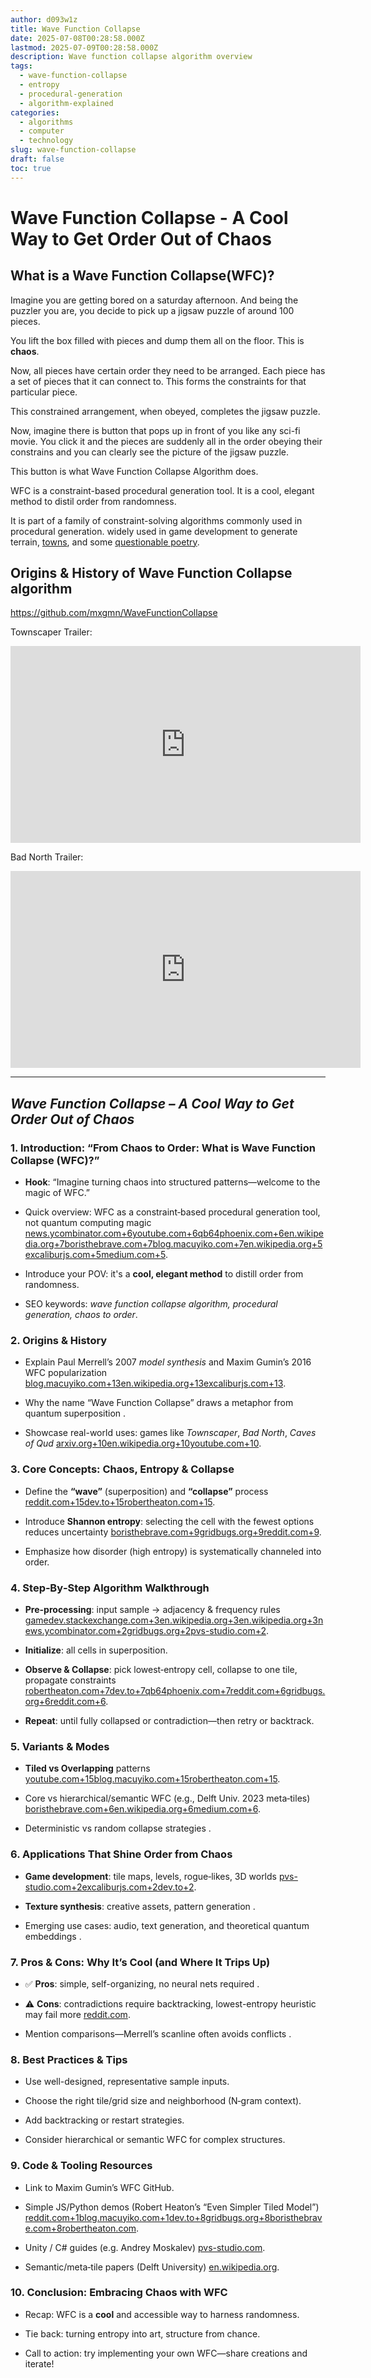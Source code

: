 ```yaml
---
author: d093w1z
title: Wave Function Collapse
date: 2025-07-08T00:28:58.000Z
lastmod: 2025-07-09T00:28:58.000Z
description: Wave function collapse algorithm overview
tags:
  - wave-function-collapse
  - entropy
  - procedural-generation
  - algorithm-explained
categories:
  - algorithms
  - computer
  - technology
slug: wave-function-collapse
draft: false
toc: true
---
```

# Wave Function Collapse - A Cool Way to Get Order Out of Chaos

## What is a Wave Function Collapse(WFC)?

Imagine you are getting bored on a saturday afternoon. And being the puzzler you are, you decide to pick up a jigsaw puzzle of around 100 pieces.

You lift the box filled with pieces and dump them all on the floor. This is **chaos**.

Now, all pieces have certain order they need to be arranged.
Each piece has a set of pieces that it can connect to. This forms the constraints for that particular piece.

This constrained arrangement, when obeyed, completes the jigsaw puzzle.

Now, imagine there is button that pops up in front of you like any sci-fi movie. You click it and the pieces are suddenly all in the order obeying their constrains and you can clearly see the picture of the jigsaw puzzle.

This button is what Wave Function Collapse Algorithm does.

WFC is a constraint-based procedural generation tool. It is a cool, elegant method to distil order from randomness.

It is part of a family of constraint-solving algorithms commonly used in procedural generation. widely used in game development to generate terrain, [towns](https://selfsame.itch.io/unitywfc), and some [questionable poetry](https://github.com/mewo2/oisin). 

## Origins & History of Wave Function Collapse algorithm

https://github.com/mxgmn/WaveFunctionCollapse

Townscaper Trailer:
<iframe width="560" height="315" src="https://www.youtube.com/embed/QtVkteAS15M?si=A9rIZmIj-m5T52tw" title="YouTube video player" frameborder="0" allow="accelerometer; autoplay; clipboard-write; encrypted-media; gyroscope; picture-in-picture; web-share" referrerpolicy="strict-origin-when-cross-origin" allowfullscreen></iframe>

Bad North Trailer:
<iframe width="560" height="315" src="https://www.youtube.com/embed/WMMBZxgub_U?si=CQnAndSxeU4iz_oL" title="YouTube video player" frameborder="0" allow="accelerometer; autoplay; clipboard-write; encrypted-media; gyroscope; picture-in-picture; web-share" referrerpolicy="strict-origin-when-cross-origin" allowfullscreen></iframe>





---
## _Wave Function Collapse – A Cool Way to Get Order Out of Chaos_

### 1. Introduction: **“From Chaos to Order: What is Wave Function Collapse (WFC)?”**

- **Hook**: “Imagine turning chaos into structured patterns—welcome to the magic of WFC.”
    
- Quick overview: WFC as a constraint‑based procedural generation tool, not quantum computing magic [news.ycombinator.com+6youtube.com+6qb64phoenix.com+6](https://www.youtube.com/watch?pp=ygUNI3JvYmVydGhlYXRvbg%3D%3D&v=zE1Jbh8b0BM&utm_source=chatgpt.com)[en.wikipedia.org+7boristhebrave.com+7blog.macuyiko.com+7](https://www.boristhebrave.com/2020/04/13/wave-function-collapse-explained/?utm_source=chatgpt.com)[en.wikipedia.org+5excaliburjs.com+5medium.com+5](https://excaliburjs.com/blog/Wave%20Function%20Collapse/?utm_source=chatgpt.com).
    
- Introduce your POV: it's a **cool, elegant method** to distill order from randomness.
    
- SEO keywords: _wave function collapse algorithm, procedural generation, chaos to order_.
    

### 2. Origins & History

- Explain Paul Merrell’s 2007 _model synthesis_ and Maxim Gumin’s 2016 WFC popularization [blog.macuyiko.com+13en.wikipedia.org+13excaliburjs.com+13](https://en.wikipedia.org/wiki/Model_synthesis?utm_source=chatgpt.com).
    
- Why the name “Wave Function Collapse” draws a metaphor from quantum superposition .
    
- Showcase real-world uses: games like _Townscaper_, _Bad North_, _Caves of Qud_ [arxiv.org+10en.wikipedia.org+10youtube.com+10](https://en.wikipedia.org/wiki/Model_synthesis?utm_source=chatgpt.com).
    

### 3. Core Concepts: Chaos, Entropy & Collapse

- Define the **“wave”** (superposition) and **“collapse”** process [reddit.com+15dev.to+15robertheaton.com+15](https://dev.to/kavinbharathi/the-fascinating-wave-function-collapse-algorithm-4nc3?utm_source=chatgpt.com).
    
- Introduce **Shannon entropy**: selecting the cell with the fewest options reduces uncertainty [boristhebrave.com+9gridbugs.org+9reddit.com+9](https://www.gridbugs.org/wave-function-collapse/?utm_source=chatgpt.com).
    
- Emphasize how disorder (high entropy) is systematically channeled into order.
    

### 4. Step‑By‑Step Algorithm Walkthrough

- **Pre-processing**: input sample → adjacency & frequency rules [gamedev.stackexchange.com+3en.wikipedia.org+3en.wikipedia.org+3](https://en.wikipedia.org/wiki/Orchestrated_objective_reduction?utm_source=chatgpt.com)[news.ycombinator.com+2gridbugs.org+2pvs-studio.com+2](https://www.gridbugs.org/wave-function-collapse/?utm_source=chatgpt.com).
    
- **Initialize**: all cells in superposition.
    
- **Observe & Collapse**: pick lowest‑entropy cell, collapse to one tile, propagate constraints [robertheaton.com+7dev.to+7qb64phoenix.com+7](https://dev.to/kavinbharathi/the-fascinating-wave-function-collapse-algorithm-4nc3?utm_source=chatgpt.com)[reddit.com+6gridbugs.org+6reddit.com+6](https://www.gridbugs.org/wave-function-collapse/?utm_source=chatgpt.com).
    
- **Repeat**: until fully collapsed or contradiction—then retry or backtrack.
    

### 5. Variants & Modes

- **Tiled vs Overlapping** patterns [youtube.com+15blog.macuyiko.com+15robertheaton.com+15](https://blog.macuyiko.com/post/2024/some-fun-with-wave-function-collapse.html?utm_source=chatgpt.com).
    
- Core vs hierarchical/semantic WFC (e.g., Delft Univ. 2023 meta‑tiles) [boristhebrave.com+6en.wikipedia.org+6medium.com+6](https://en.wikipedia.org/wiki/Model_synthesis?utm_source=chatgpt.com).
    
- Deterministic vs random collapse strategies .
    

### 6. Applications That Shine Order from Chaos

- **Game development**: tile maps, levels, rogue‑likes, 3D worlds [pvs-studio.com+2excaliburjs.com+2dev.to+2](https://excaliburjs.com/blog/Wave%20Function%20Collapse/?utm_source=chatgpt.com).
    
- **Texture synthesis**: creative assets, pattern generation .
    
- Emerging use cases: audio, text generation, and theoretical quantum embeddings .
    

### 7. Pros & Cons: Why It’s Cool (and Where It Trips Up)

- ✅ **Pros**: simple, self-organizing, no neural nets required .
    
- ⚠️ **Cons**: contradictions require backtracking, lowest-entropy heuristic may fail more [reddit.com](https://www.reddit.com/r/proceduralgeneration/comments/173c50b/a_little_help_with_wave_function_collapse/?utm_source=chatgpt.com).
    
- Mention comparisons—Merrell’s scanline often avoids conflicts .
    

### 8. Best Practices & Tips

- Use well-designed, representative sample inputs.
    
- Choose the right tile/grid size and neighborhood (N‑gram context).
    
- Add backtracking or restart strategies.
    
- Consider hierarchical or semantic WFC for complex structures.
    

### 9. Code & Tooling Resources

- Link to Maxim Gumin’s WFC GitHub.
    
- Simple JS/Python demos (Robert Heaton’s “Even Simpler Tiled Model”) [reddit.com+1blog.macuyiko.com+1](https://www.reddit.com/r/programming/comments/557lrt/wave_function_collapse_algorithm_bitmap_tilemap/?utm_source=chatgpt.com)[dev.to+8gridbugs.org+8boristhebrave.com+8](https://www.gridbugs.org/wave-function-collapse/?utm_source=chatgpt.com)[robertheaton.com](https://robertheaton.com/2018/12/17/wavefunction-collapse-algorithm/?utm_source=chatgpt.com).
    
- Unity / C# guides (e.g. Andrey Moskalev) [pvs-studio.com](https://pvs-studio.com/en/blog/posts/csharp/1027/?utm_source=chatgpt.com).
    
- Semantic/meta‑tile papers (Delft University) [en.wikipedia.org](https://en.wikipedia.org/wiki/Model_synthesis?utm_source=chatgpt.com).
    

### 10. Conclusion: Embracing Chaos with WFC

- Recap: WFC is a **cool** and accessible way to harness randomness.
    
- Tie back: turning entropy into art, structure from chance.
    
- Call to action: try implementing your own WFC—share creations and iterate!

